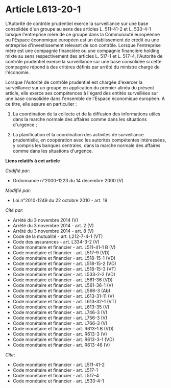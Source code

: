 # Article L613-20-1

L'Autorité de contrôle prudentiel exerce la surveillance sur une base consolidée d'un groupe au sens des articles L. 511-41-2
et L. 533-4-1 lorsque l'entreprise mère de ce groupe dans la Communauté européenne ou l'Espace économique européen est un
établissement de crédit ou une entreprise d'investissement relevant de son contrôle. Lorsque l'entreprise mère est une
compagnie financière ou une compagnie financière holding mixte au sens respectivement des articles L. 517-1 et L. 517-4,
l'Autorité de contrôle prudentiel exerce la surveillance sur une base consolidée si cette compagnie répond à des critères
définis par arrêté du ministre chargé de l'économie. 

Lorsque l'Autorité de contrôle prudentiel est chargée d'exercer la surveillance sur un groupe en application du premier
alinéa du présent article, elle exerce ses compétences à l'égard des entités surveillées sur une base consolidée dans
l'ensemble de l'Espace économique européen. A ce titre, elle assure en particulier : 

1. La coordination de la collecte et de la diffusion des informations utiles dans la marche normale des affaires comme dans
les situations d'urgence ; 

2. La planification et la coordination des activités de surveillance prudentielle, en coopération avec les autorités
compétentes intéressées, y compris les banques centrales, dans la marche normale des affaires comme dans les situations
d'urgence.

**Liens relatifs à cet article**

_Codifié par_:

  - Ordonnance n°2000-1223 du 14 décembre 2000 (V)

_Modifié par_:

  - Loi n°2010-1249 du 22 octobre 2010 - art. 19

_Cité par_:

  - Arrêté du 3 novembre 2014 (V)
  - Arrêté du 3 novembre 2014 - art. 2 (V)
  - Arrêté du 3 novembre 2014 - art. 8 (V)
  - Code de la mutualité - art. L212-7-4-1 (VT)
  - Code des assurances - art. L334-3-2 (V)
  - Code monétaire et financier - art. L511-41-1 B (V)
  - Code monétaire et financier - art. L517-9 (VD)
  - Code monétaire et financier - art. L518-15-1 (VD)
  - Code monétaire et financier - art. L518-15-2 (VD)
  - Code monétaire et financier - art. L518-15-3 (VT)
  - Code monétaire et financier - art. L533-2-2 (VD)
  - Code monétaire et financier - art. L561-36 (VD)
  - Code monétaire et financier - art. L561-36-1 (V)
  - Code monétaire et financier - art. L566-3 (Ab)
  - Code monétaire et financier - art. L613-31-11 (V)
  - Code monétaire et financier - art. L613-32-1 (VT)
  - Code monétaire et financier - art. L613-35 (V)
  - Code monétaire et financier - art. L746-3 (V)
  - Code monétaire et financier - art. L756-3 (V)
  - Code monétaire et financier - art. L766-3 (V)
  - Code monétaire et financier - art. R613-1 B (VD)
  - Code monétaire et financier - art. R613-3 (V)
  - Code monétaire et financier - art. R613-3-1 (VD)
  - Code monétaire et financier - art. R613-46 (V)

_Cite_:

  - Code monétaire et financier - art. L511-41-2
  - Code monétaire et financier - art. L517-1
  - Code monétaire et financier - art. L517-4
  - Code monétaire et financier - art. L533-4-1
